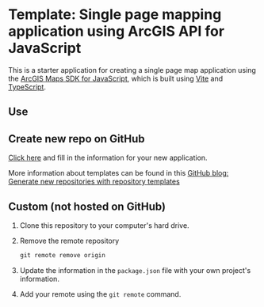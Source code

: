 # Template: Single page mapping application using ArcGIS API for JavaScript

This is a starter application for creating a single page map application using the [ArcGIS Maps SDK for JavaScript], which is built using [Vite] and [TypeScript].

[Vite]: https://vitejs.dev/
[TypeScript]: https://www.typescriptlang.org/
[ArcGIS Maps SDK for JavaScript]: https://developers.arcgis.com/javascript/latest/

## Use

## Create new repo on GitHub

[Click here](https://github.com/WSDOT-GIS/arcgis-2d-spa-template/generate) and fill in the information for your new application.

More information about templates can be found in this [GitHub blog: Generate new repositories with repository templates](https://github.blog/2019-06-06-generate-new-repositories-with-repository-templates/)

## Custom (not hosted on GitHub)

1. Clone this repository to your computer's hard drive.
2. Remove the remote repository

   ```cmd
   git remote remove origin
   ```

3. Update the information in the `package.json` file with your own project's information.
4. Add your remote using the `git remote` command.
